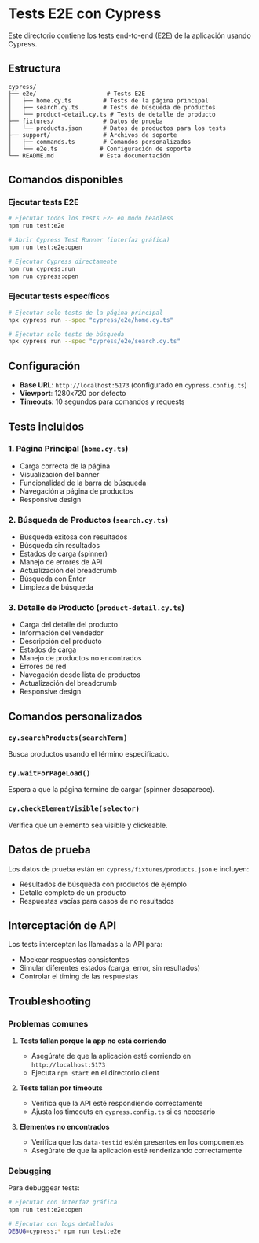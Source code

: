 # Tests E2E con Cypress

Este directorio contiene los tests end-to-end (E2E) de la aplicación usando Cypress.

## Estructura

```
cypress/
├── e2e/                    # Tests E2E
│   ├── home.cy.ts         # Tests de la página principal
│   ├── search.cy.ts       # Tests de búsqueda de productos
│   └── product-detail.cy.ts # Tests de detalle de producto
├── fixtures/              # Datos de prueba
│   └── products.json      # Datos de productos para los tests
├── support/               # Archivos de soporte
│   ├── commands.ts        # Comandos personalizados
│   └── e2e.ts            # Configuración de soporte
└── README.md             # Esta documentación
```

## Comandos disponibles

### Ejecutar tests E2E
```bash
# Ejecutar todos los tests E2E en modo headless
npm run test:e2e

# Abrir Cypress Test Runner (interfaz gráfica)
npm run test:e2e:open

# Ejecutar Cypress directamente
npm run cypress:run
npm run cypress:open
```

### Ejecutar tests específicos
```bash
# Ejecutar solo tests de la página principal
npx cypress run --spec "cypress/e2e/home.cy.ts"

# Ejecutar solo tests de búsqueda
npx cypress run --spec "cypress/e2e/search.cy.ts"
```

## Configuración

- **Base URL**: `http://localhost:5173` (configurado en `cypress.config.ts`)
- **Viewport**: 1280x720 por defecto
- **Timeouts**: 10 segundos para comandos y requests

## Tests incluidos

### 1. Página Principal (`home.cy.ts`)
- Carga correcta de la página
- Visualización del banner
- Funcionalidad de la barra de búsqueda
- Navegación a página de productos
- Responsive design

### 2. Búsqueda de Productos (`search.cy.ts`)
- Búsqueda exitosa con resultados
- Búsqueda sin resultados
- Estados de carga (spinner)
- Manejo de errores de API
- Actualización del breadcrumb
- Búsqueda con Enter
- Limpieza de búsqueda

### 3. Detalle de Producto (`product-detail.cy.ts`)
- Carga del detalle del producto
- Información del vendedor
- Descripción del producto
- Estados de carga
- Manejo de productos no encontrados
- Errores de red
- Navegación desde lista de productos
- Actualización del breadcrumb
- Responsive design

## Comandos personalizados

### `cy.searchProducts(searchTerm)`
Busca productos usando el término especificado.

### `cy.waitForPageLoad()`
Espera a que la página termine de cargar (spinner desaparece).

### `cy.checkElementVisible(selector)`
Verifica que un elemento sea visible y clickeable.

## Datos de prueba

Los datos de prueba están en `cypress/fixtures/products.json` e incluyen:
- Resultados de búsqueda con productos de ejemplo
- Detalle completo de un producto
- Respuestas vacías para casos de no resultados

## Interceptación de API

Los tests interceptan las llamadas a la API para:
- Mockear respuestas consistentes
- Simular diferentes estados (carga, error, sin resultados)
- Controlar el timing de las respuestas


## Troubleshooting

### Problemas comunes

1. **Tests fallan porque la app no está corriendo**
   - Asegúrate de que la aplicación esté corriendo en `http://localhost:5173`
   - Ejecuta `npm start` en el directorio client

2. **Tests fallan por timeouts**
   - Verifica que la API esté respondiendo correctamente
   - Ajusta los timeouts en `cypress.config.ts` si es necesario

3. **Elementos no encontrados**
   - Verifica que los `data-testid` estén presentes en los componentes
   - Asegúrate de que la aplicación esté renderizando correctamente

### Debugging

Para debuggear tests:

```bash
# Ejecutar con interfaz gráfica
npm run test:e2e:open

# Ejecutar con logs detallados
DEBUG=cypress:* npm run test:e2e
``` 